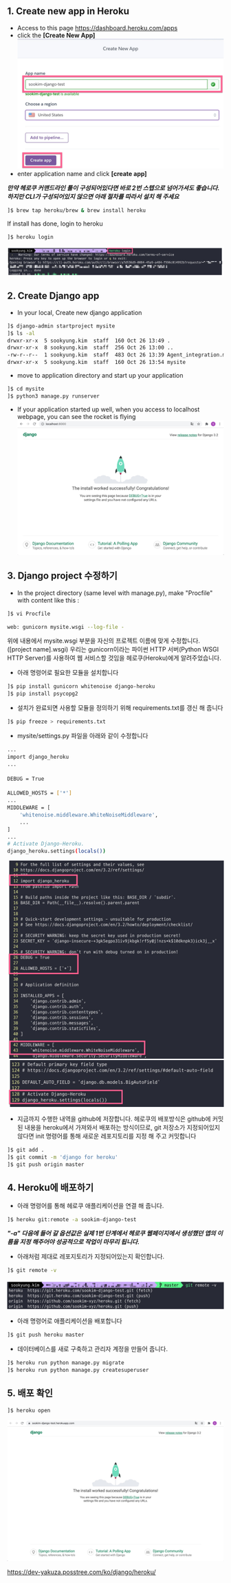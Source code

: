 ## 1. Create new app in Heroku

- Access to this page https://dashboard.heroku.com/apps
- click the **[Create New App]**
  ![image](/screenshots/In-heroku-pic1.jpg)
- enter application name and click **[create app]**

**_만약 헤로쿠 커맨드라인 툴이 구성되어있다면 바로 2번 스텝으로 넘어가셔도 좋습니다. 하지만 CLI가 구성되어있지 않으면 아래 절차를 따라서 설치 해 주세요_**

```bash
]$ brew tap heroku/brew & brew install heroku
```

If install has done, login to heroku

```bash
]$ heroku login
```

![image](/screenshots/In-heroku-pic2.jpg)

## 2. Create Django app

- In your local, Create new django application

```bash
]$ django-admin startproject mysite
]$ ls -al
drwxr-xr-x  5 sookyung.kim  staff  160 Oct 26 13:49 .
drwxr-xr-x  8 sookyung.kim  staff  256 Oct 26 13:00 ..
-rw-r--r--  1 sookyung.kim  staff  483 Oct 26 13:39 Agent_integration.md
drwxr-xr-x  5 sookyung.kim  staff  160 Oct 26 13:54 mysite
```

- move to application directory and start up your application

```bash
]$ cd mysite
]$ python3 manage.py runserver
```

- If your application started up well, when you access to localhost webpage, you can see the rocket is flying
  ![image](/screenshots/In-heroku-pic3.jpg)

## 3. Django project 수정하기

- In the project directory (same level with manage.py), make "Procfile" with content like this :

```bash
]$ vi Procfile
```

```bash
web: gunicorn mysite.wsgi --log-file -
```

위에 내용에서 mysite.wsgi 부분을 자신의 프로젝트 이름에 맞게 수정합니다.([project name].wsgi) 우리는 gunicorn이라는 파이썬 HTTP 서버(Python WSGI HTTP Server)를 사용하여 웹 서비스할 것임을 헤로쿠(Heroku)에게 알려주었습니다.

- 아래 명령어로 필요한 모듈을 설치합니다

```bash
]$ pip install gunicorn whitenoise django-heroku
]$ pip install psycopg2
```

- 설치가 완료되면 사용할 모듈을 정의하기 위해 requirements.txt를 갱신 해 줍니다

```bash
]$ pip freeze > requirements.txt
```

- mysite/settings.py 파일을 아래와 같이 수정합니다

```bash
...
import django_heroku
...

DEBUG = True

ALLOWED_HOSTS = ['*']
...
MIDDLEWARE = [
    'whitenoise.middleware.WhiteNoiseMiddleware',
    ...
]
...
# Activate Django-Heroku.
django_heroku.settings(locals())
```

![image4](/screenshots/In-heroku-pic4.jpg)
![image5](/screenshots/In-heroku-pic5.jpg)

- 지금까지 수행한 내역을 github에 저장합니다.
  헤로쿠의 배포방식은 github에 커밋된 내용을 heroku에서 가져와서 배포하는 방식이므로, git 저장소가 지정되어있지 않다면 init 명령어를 통해 새로운 레포지토리를 지정 해 주고 커밋합니다

```bash
]$ git add .
]$ git commit -m 'django for heroku'
]$ git push origin master
```

## 4. Heroku에 배포하기

- 아래 명령어를 통해 헤로쿠 애플리케이션을 연결 해 줍니다.

```bash
]$ heroku git:remote -a sookim-django-test
```

**_"-a" 다음에 들어 갈 옵션값은 실제 1번 단계에서 헤로쿠 웹페이지에서 생성했던 앱의 이름을 지정 해주어야 성공적으로 작업이 마무리 됩니다._**

- 아래처럼 제대로 레포지토리가 지정되어있는지 확인합니다.

```bash
]$ git remote -v
```

![image6](/screenshots/In-heroku-pic6.jpg)

- 아래 명령어로 애플리케이션을 배포합니다

```bash
]$ git push heroku master
```

- 데이터베이스를 새로 구축하고 관리자 계정을 만들어 줍니다.

```bash
]$ heroku run python manage.py migrate
]$ heroku run python manage.py createsuperuser
```

## 5. 배포 확인

```bash
]$ heroku open
```

![image7](/screenshots/In-heroku-pic7.jpg)

https://dev-yakuza.posstree.com/ko/django/heroku/
